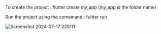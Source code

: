 To create the project :
flutter create my_app (my_app is the folder name)

Run the project using the comamand :
fultter run

![Screenshot 2024-07-17 225111](https://github.com/user-attachments/assets/9f477b44-3a44-49d6-94e4-8f0509688539)


 
 
